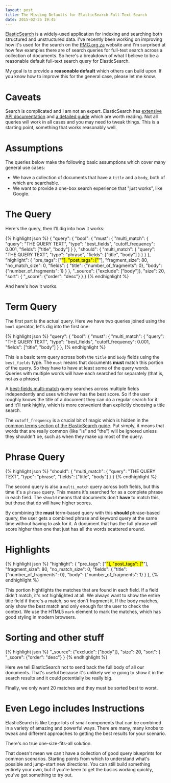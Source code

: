 ```yaml
---
layout: post
title: The Missing Defaults for ElasticSearch Full-Text Search
date: 2015-02-25 19:45
---
```


[ElasticSearch](http://elasticsearch.org/) is a widely-used application for indexing and searching both structured
and unstructured data. I've recently been working on improving how it's used for the search on the [PMG.org.za](https://pmg.org.za)
website and I'm surprised at how few examples there are of search queries for full-text search across
a collection of documents. So here's a breakdown of what I believe to be a reasonable default full-text
search query for ElasticSearch.

My goal is to provide a **reasonable default** which others can build upon. If you know how to improve this for the general case, please let me know.

Caveats
=======

Search is complicated and I am not an expert. ElasticSearch has [extensive API documentation](http://www.elasticsearch.org/guide/en/elasticsearch/reference/current/index.html) and [a detailed guide](http://www.elasticsearch.org/guide/) which are worth reading. Not all queries will work in all cases and you may need to tweak things. This is a starting point, something that works reasonably well.

Assumptions
===========

The queries below make the following basic assumptions which cover many general use cases:

* We have a collection of documents that have a ``title`` and a ``body``, both of which are searchable.
* We want to provide a one-box search experience that "just works", like Google.

The Query
=========

Here's the query, then I'll dig into how it works:

{% highlight json %}
{
  "query": {
    "bool": {
      "must": {
        "multi_match": {
          "query": "THE QUERY TEXT",
          "type": "best_fields",
          "cutoff_frequency": 0.001,
          "fields": ["title", "body"]
        }
      },
      "should": {
        "multi_match": {
          "query": "THE QUERY TEXT",
          "type": "phrase",
          "fields": ["title", "body"]
        }
      }
    }
  },
  "highlight": {
    "pre_tags": ["<mark>"],
    "post_tags": ["</mark>"],
    "fragment_size": 80,
    "no_match_size": 0,
    "fields": {
      "title": {"number_of_fragments": 0},
      "body": {"number_of_fragments": 1}
    }
  },
  "_source": {"exclude": ["body"]},
  "size": 20,
  "sort": {
    "_score": {"order": "desc"}
  }
}
{% endhighlight %}

And here's how it works.

Term Query
==========

The first part is the actual query.  Here we have two queries joined using the
``bool`` operator, let's dig into the first one:

{% highlight json %}
"query": {
  "bool": {
    "must": {
      "multi_match": {
        "query": "THE QUERY TEXT",
        "type": "best_fields",
        "cutoff_frequency": 0.001,
        "fields": ["title", "body"]
      }
    },
{% endhighlight %}

This is a basic term query across both the ``title`` and ``body`` fields
using the ``best_fields`` type.  The ``must`` means that documents **must**
match this portion of the query. So they have to have at least some of the query words.
Queries with multiple words will have each searched for separately (that is, not as a phrase).

A [best-fields multi-match](http://www.elasticsearch.org/guide/en/elasticsearch/reference/current/query-dsl-multi-match-query.html#type-best-fields)
query searches across multiple fields independently and uses whichever has the
best score. So if the user roughly knows the title of a document they can
do a regular search for it and it'll rank highly, which is more convenient
than explicitly choosing a title search.

The ``cutoff_frequency`` is a crucial bit of magic which is hidden in the [common terms section of the ElasticSearch guide](http://www.elasticsearch.org/guide/en/elasticsearch/reference/current/query-dsl-common-terms-query.html#_examples_3).
Put simply, it means that words that are really common (like "is" and "the")
will be ignored unless they shouldn't be, such as when they make up most of the query.

Phrase Query
============

{% highlight json %}
"should": {
  "multi_match": {
    "query": "THE QUERY TEXT",
    "type": "phrase",
    "fields": ["title", "body"]
  }
}
{% endhighlight %}

The second query is also a ``multi_match`` query across both fields,
but this time it's a ``phrase`` query. This means it's searched
for as a complete phrase in each field. The ``should`` means that documents
don't **have** to match this, but those that do will have higher scores.

By combining the **must** term-based query with this **should** phrase-based
query, the user gets a combined phrase and keyword query at the same time
without having to ask for it. A document that has the full phrase will score
higher than one that just has all the words scattered around.

Highlights
==========

{% highlight json %}
"highlight": {
  "pre_tags": ["<mark>"],
  "post_tags": ["</mark>"],
  "fragment_size": 80,
  "no_match_size": 0,
  "fields": {
    "title": {"number_of_fragments": 0},
    "body": {"number_of_fragments": 1}
  }
},
{% endhighlight %}

This portion hightlights the matches that are found in each field. If a field
didn't match, it's not highlighted at all. We always want to show the entire
title field if there's a match, so we don't fragment it. If the body matches,
only show the best match and only enough for the user to check the context. We
use the HTML5 ``mark`` element to mark the matches, which has good styling in
modern browsers.

Sorting and other stuff
=======================

{% highlight json %}
"_source": {"exclude": ["body"]},
"size": 20,
"sort": {
  "_score": {"order": "desc"}
}
{% endhighlight %}

Here we tell ElasticSearch not to send back the full body of all our documents. That's
useful because it's unlikely we're going to show it in the search results and
it could potentially be really big.

Finally, we only want 20 matches and they must be sorted best to worst.

Even Lego includes Instructions
===============================

ElasticSearch is like Lego: lots of small components that can be combined in a
variety of amazing and powerful ways. There are many, many knobs to tweak and
different approaches to getting the best results for your scenario.

There's no true one-size-fits-all solution.

That doesn't mean we can't have a collection of good query blueprints
for common scenarios. Starting points from which to understand what's
possible and jump-start new directions. You can still build something
entirely your own, but if you're keen to get the basics working quickly,
you've got something to try out.
